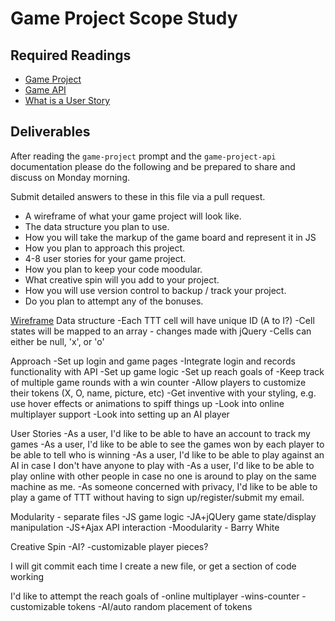 # Game Project Scope Study

## Required Readings

-   [Game Project](https://github.com/ga-wdi-boston/game-project)
-   [Game API](https://github.com/ga-wdi-boston/game-project-api)
-   [What is a User Story](http://searchsoftwarequality.techtarget.com/definition/user-story)

## Deliverables

After reading the `game-project` prompt and the `game-project-api` documentation
please do the following and be prepared to share and discuss on Monday morning.

Submit detailed answers to these in this file via a pull request.

-   A wireframe of what your game project will look like.
-   The data structure you plan to use.
  - How you will take the markup of the game board and represent it in JS
-   How you plan to approach this project.
-   4-8 user stories for your game project.
-   How you plan to keep your code moodular.
-   What creative spin will you add to your project.
-   How you will use version control to backup / track your project.
-   Do you plan to attempt any of the bonuses.


[Wireframe](https://app.moqups.com/sjf125/woZADwAU/edit/page/a16b2c2a4)
Data structure
  -Each TTT cell will have unique ID (A to I?)
  -Cell states will be mapped to an array - changes made with jQuery
  -Cells can either be null, 'x', or 'o'

Approach
  -Set up login and game pages
  -Integrate login and records functionality with API
  -Set up game logic
  -Set up reach goals of
    -Keep track of multiple game rounds with a win counter
    -Allow players to customize their tokens (X, O, name, picture, etc)
    -Get inventive with your styling, e.g. use hover effects or animations to
      spiff things up
  -Look into online multiplayer support
  -Look into setting up an AI player

User Stories
  -As a user, I'd like to be able to have an account to track my games
  -As a user, I'd like to be able to see the games won by each player to be able
   to tell who is winning
  -As a user, I'd like to be able to play against an AI in case I don't have
  anyone to play with
  -As a user, I'd like to be able to play online with other people in case no
  one is around to play on the same machine as me.
  -As someone concerned with privacy, I'd like to be able to play a game of TTT
  without having to sign up/register/submit my email.

Modularity - separate files
  -JS game logic
  -JA+jQUery game state/display manipulation
  -JS+Ajax API interaction
  -Moodularity - Barry White

Creative Spin
  -AI?
  -customizable player pieces?

I will git commit each time I create a new file, or get a section of code working

I'd like to attempt the reach goals of
  -online multiplayer
  -wins-counter
  -customizable tokens
  -AI/auto random placement of tokens
